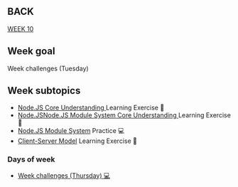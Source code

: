 
## BACK
<a href="https://github.com/Lesdith/core-code-from-scratch-readme/blob/main/Weeks/Week%2010%20React-Node/Week%2010.md">WEEK 10</a>

<H2>Week goal</H2> Week challenges (Tuesday)<H2>Week subtopics</H2>
  <ul>
  <li><a href="https://github.com/Lesdith/core-code-from-scratch-readme/blob/main/Weeks/Week%2010%20React-Node/Wednesday/Nodejs%20Module.md"> Node.JS Core Understanding </a> Learning Exercise 🧠</li>
  <li><a href="https://github.com/Lesdith/core-code-from-scratch-readme/blob/main/Weeks/Week%2010%20React-Node/Wednesday/Nodejs.md"> Node.JSNode.JS Module System Core Understanding </a> Learning Exercise 🧠</li>
    <li><a href="https://github.com/Lesdith/core-code-from-scratch-readme/tree/main/Weeks/Week%2010%20React-Node/Wednesday/Ejercicio">Node.JS Module System</a> Practice 💻</li>
    <li><a href="https://github.com/Lesdith/core-code-from-scratch-readme/blob/main/Weeks/Week%2010%20React-Node/Wednesday/client-server%20model.md"> Client-Server Model</a> Learning Exercise 🧠</li>
</ul>

 ### Days of week
 <ul>
  <li>
<a href="https://github.com/Lesdith/core-code-from-scratch-readme/blob/main/Weeks/Week%2010%20React-Node/Thursday/Thursday.md"> Week challenges (Thursday) 💻 </a>
 </li>
 </ul>

